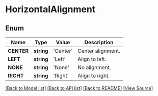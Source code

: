 ﻿# HorizontalAlignment


## Enum
Name | Type | Value | Description
------------ | ------------- | ------------- | -------------
**CENTER** | **string** | 'Center' | Center alignment.
**LEFT** | **string** | 'Left' | Align to left.
**NONE** | **string** | 'None' | No alignment.
**RIGHT** | **string** | 'Right' | Align to right.

[[Back to Model list]](../README.md#documentation-for-models) [[Back to API list]](../README.md#documentation-for-api-endpoints) [[Back to README]](../README.md) [[View Source]](../src/Aspose/PDF/Model/HorizontalAlignment.php)

